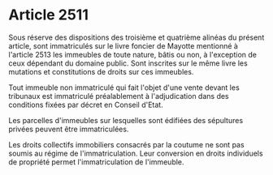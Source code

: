 # Article 2511

Sous réserve des dispositions des troisième et quatrième alinéas du présent article, sont immatriculés sur le livre foncier de Mayotte mentionné à l'article 2513 les immeubles de toute nature, bâtis ou non, à l'exception de ceux dépendant du domaine public. Sont inscrites sur le même livre les mutations et constitutions de droits sur ces immeubles.

Tout immeuble non immatriculé qui fait l'objet d'une vente devant les tribunaux est immatriculé préalablement à l'adjudication dans des conditions fixées par décret en Conseil d'Etat.

Les parcelles d'immeubles sur lesquelles sont édifiées des sépultures privées peuvent être immatriculées.

Les droits collectifs immobiliers consacrés par la coutume ne sont pas soumis au régime de l'immatriculation. Leur conversion en droits individuels de propriété permet l'immatriculation de l'immeuble.

